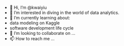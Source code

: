 - 👋 Hi, I’m @kwaiyiu
- 👀 I’m interested in diving in the world of data analytics.
- 🌱 I’m currently learning about:
 - data modeling on Kaggle
 - software development life cycle
- 💞️ I’m looking to collaborate on ...
- 📫 How to reach me ...

<!---
kwaiyiu/kwaiyiu is a ✨ special ✨ repository because its `README.md` (this file) appears on your GitHub profile.
You can click the Preview link to take a look at your changes.
--->
